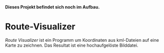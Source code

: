 **Dieses Projekt befindet sich noch im Aufbau.**

# Route-Visualizer

*Route Visualizer* ist ein Programm um Koordinaten aus kml-Dateien auf eine Karte zu zeichnen. Das Resultat ist eine hochaufgelöste Bilddatei.
